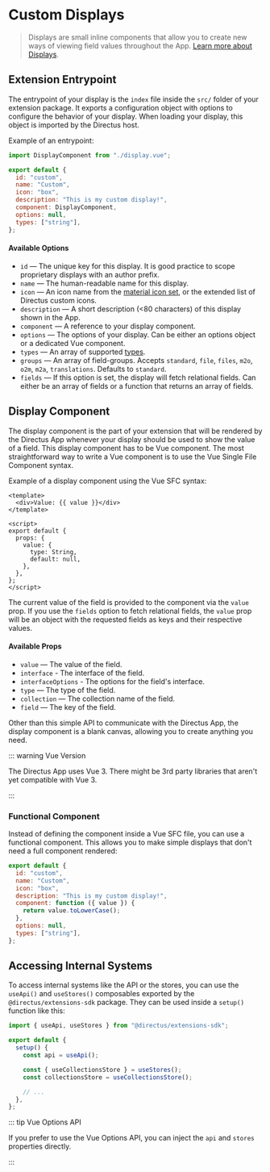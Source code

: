 # Custom Displays <small></small>

> Displays are small inline components that allow you to create new ways of viewing field values throughout the App.
> [Learn more about Displays](/getting-started/glossary/#displays).

## Extension Entrypoint

The entrypoint of your display is the `index` file inside the `src/` folder of your extension package. It exports a
configuration object with options to configure the behavior of your display. When loading your display, this object is
imported by the Directus host.

Example of an entrypoint:

```js
import DisplayComponent from "./display.vue";

export default {
  id: "custom",
  name: "Custom",
  icon: "box",
  description: "This is my custom display!",
  component: DisplayComponent,
  options: null,
  types: ["string"],
};
```

#### Available Options

- `id` — The unique key for this display. It is good practice to scope proprietary displays with an author prefix.
- `name` — The human-readable name for this display.
- `icon` — An icon name from the [material icon set](/getting-started/glossary/#material-icons), or the extended list of
  Directus custom icons.
- `description` — A short description (<80 characters) of this display shown in the App.
- `component` — A reference to your display component.
- `options` — The options of your display. Can be either an options object or a dedicated Vue component.
- `types` — An array of supported [types](/getting-started/glossary/#types).
- `groups` — An array of field-groups. Accepts `standard`, `file`, `files`, `m2o`, `o2m`, `m2a`, `translations`.
  Defaults to `standard`.
- `fields` — If this option is set, the display will fetch relational fields. Can either be an array of fields or a
  function that returns an array of fields.

## Display Component

The display component is the part of your extension that will be rendered by the Directus App whenever your display
should be used to show the value of a field. This display component has to be Vue component. The most straightforward
way to write a Vue component is to use the Vue Single File Component syntax.

Example of a display component using the Vue SFC syntax:

```vue
<template>
  <div>Value: {{ value }}</div>
</template>

<script>
export default {
  props: {
    value: {
      type: String,
      default: null,
    },
  },
};
</script>
```

The current value of the field is provided to the component via the `value` prop. If you use the `fields` option to
fetch relational fields, the `value` prop will be an object with the requested fields as keys and their respective
values.

#### Available Props

- `value` — The value of the field.
- `interface` - The interface of the field.
- `interfaceOptions` - The options for the field's interface.
- `type` — The type of the field.
- `collection` — The collection name of the field.
- `field` — The key of the field.

Other than this simple API to communicate with the Directus App, the display component is a blank canvas, allowing you
to create anything you need.

::: warning Vue Version

The Directus App uses Vue 3. There might be 3rd party libraries that aren't yet compatible with Vue 3.

:::

### Functional Component

Instead of defining the component inside a Vue SFC file, you can use a functional component. This allows you to make
simple displays that don't need a full component rendered:

```js
export default {
  id: "custom",
  name: "Custom",
  icon: "box",
  description: "This is my custom display!",
  component: function ({ value }) {
    return value.toLowerCase();
  },
  options: null,
  types: ["string"],
};
```

## Accessing Internal Systems

To access internal systems like the API or the stores, you can use the `useApi()` and `useStores()` composables exported
by the `@directus/extensions-sdk` package. They can be used inside a `setup()` function like this:

```js
import { useApi, useStores } from "@directus/extensions-sdk";

export default {
  setup() {
    const api = useApi();

    const { useCollectionsStore } = useStores();
    const collectionsStore = useCollectionsStore();

    // ...
  },
};
```

::: tip Vue Options API

If you prefer to use the Vue Options API, you can inject the `api` and `stores` properties directly.

:::
